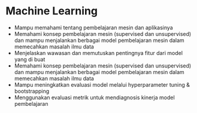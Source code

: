 # Machine Learning
- Mampu memahami tentang pembelajaran mesin dan aplikasinya
- Memahami konsep pembelajaran mesin (supervised dan unsupervised) dan mampu menjalankan berbagai model pembelajaran mesin dalam memecahkan masalah ilmu data
- Menjelaskan wawasan dan memutuskan pentingnya fitur dari model yang di buat
- Memahami konsep pembelajaran mesin (supervised dan unsupervised) dan mampu menjalankan berbagai model pembelajaran mesin dalam memecahkan masalah ilmu data
- Mampu meningkatkan evaluasi model melalui hyperparameter tuning & bootstrapping
- Menggunakan evaluasi metrik untuk mendiagnosis kinerja model pembelajaran
